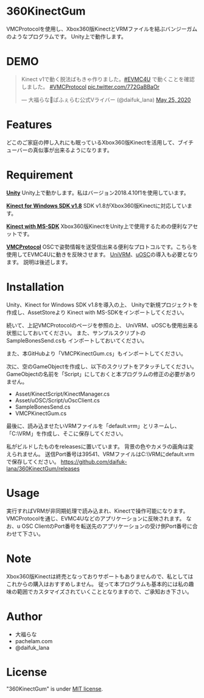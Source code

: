 # 360KinectGum

VMCProtocolを使用し、Xbox360版KinectとVRMファイルを結ぶバンジーガムのようなプログラムです。
Unity上で動作します。

# DEMO
 
<blockquote class="twitter-tweet"><p lang="ja" dir="ltr">Kinect v1で動く脱法ばもきゃ作りました。<a href="https://twitter.com/hashtag/EVMC4U?src=hash&amp;ref_src=twsrc%5Etfw">#EVMC4U</a> で動くことを確認しました。 <a href="https://twitter.com/hashtag/VMCProtocol?src=hash&amp;ref_src=twsrc%5Etfw">#VMCProtocol</a> <a href="https://t.co/772GaBBaOr">pic.twitter.com/772GaBBaOr</a></p>&mdash; 大福らな🧷ぱふぇらむ公式Vライバー (@daifuk_lana) <a href="https://twitter.com/daifuk_lana/status/1264927841935716353?ref_src=twsrc%5Etfw">May 25, 2020</a></blockquote>
 
# Features

どこのご家庭の押し入れにも眠っているXbox360版Kinectを活用して、ブイチューバーの真似事が出来るようになります。
 
# Requirement
 
**[Unity](https://unity3d.com/jp/get-unity/download)**
Unity上で動かします。私はバージョン2018.4.10f1を使用しています。

**[Kinect for Windows SDK v1.8](https://www.microsoft.com/en-us/download/details.aspx?id=40278)**
SDK v1.8がXbox360版Kinectに対応しています。

**[Kinect with MS-SDK](https://assetstore.unity.com/packages/tools/kinect-with-ms-sdk-7747?locale=ja-JP)**
Xbox360版KinectをUnity上で使用するための便利なアセットです。

**[VMCProtocol](https://sh-akira.github.io/VirtualMotionCaptureProtocol/)**
OSCで姿勢情報を送受信出来る便利なプロトコルです。こちらを使用してEVMC4Uに動きを反映させます。
[UniVRM](https://github.com/vrm-c/UniVRM)、[uOSC](https://github.com/hecomi/uOSC)の導入も必要となります。
説明は後述します。

# Installation

Unity、Kinect for Windows SDK v1.8を導入の上、
Unityで新規プロジェクトを作成し、AssetStoreより
Kinect with MS-SDKをインポートしてください。

続いて、上記VMCProtocolのページを参照の上、
UniVRM、uOSCも使用出来る状態にしておいてください。
また、サンプルスクリプトのSampleBonesSend.csも
インポートしておいてください。

また、本GitHubより「VMCPKinectGum.cs」もインポートしてください。

次に、空のGameObjectを作成し、以下のスクリプトをアタッチしてください。
GameObjectの名前を「Script」にしておくと本プログラムの修正の必要がありません。

* Asset/KinectScript/KinectManager.cs
* Asset/uOSC/Script/uOscClient.cs
* SampleBonesSend.cs
* VMCPKinectGum.cs

最後に、読み込ませたいVRMファイルを「default.vrm」とリネームし、
「C:\VRM」を作成し、そこに保存してください。

私がビルドしたものをreleasesに置いています。
背景の色やカメラの画角は変えられません。
送信Port番号は39541、VRMファイルはC:\VRMにdefault.vrmで保存してください。
https://github.com/daifuk-lana/360KinectGum/releases

# Usage
 
実行すればVRMが非同期処理で読み込まれ、Kinectで操作可能になります。
VMCProtocolを通じ、EVMC4Uなどのアプリケーションに反映されます。
なお、u OSC ClientのPort番号を転送先のアプリケーションの受け側Port番号に合わせて下さい。
 
# Note
 
Xbox360版Kinectは終売となっておりサポートもありませんので、私としてはこれからの購入はおすすめしません。
従って本プログラムも基本的には私の趣味の範囲でカスタマイズされていくこととなりますので、ご承知おき下さい。
 
# Author
 
* 大福らな
* pachelam.com
* @daifuk_lana
 
# License
 
"360KinectGum" is under [MIT license](https://en.wikipedia.org/wiki/MIT_License).
 